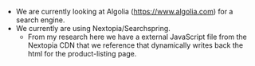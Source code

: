 - We are currently looking at Algolia (https://www.algolia.com) for a search engine. 
- We currently are using Nextopia/Searchspring.
	- From my research here we have a external JavaScript file from the Nextopia CDN that we reference that dynamically writes back the html for the product-listing page.